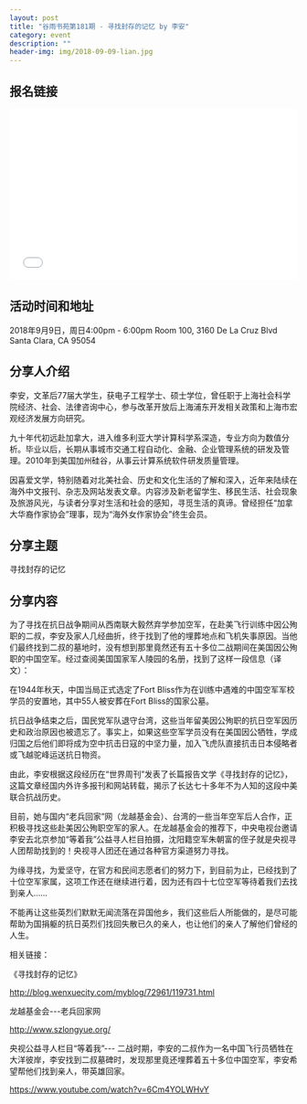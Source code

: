 ```yaml
---
layout: post
title: "谷雨书苑第181期 - 寻找封存的记忆 by 李安"
category: event
description: ""
header-img: img/2018-09-09-lian.jpg
---
```


## 报名链接
<div style="width:100%; text-align:left;" ><iframe src="//eventbrite.com/tickets-external?eid=49539590248&ref=etckt" frameborder="0" height="300" width="100%" vspace="0" hspace="0" marginheight="5" marginwidth="5" scrolling="auto" allowtransparency="true"></iframe></div>

## 活动时间和地址
2018年9月9日，周日4:00pm - 6:00pm
Room 100, 3160 De La Cruz Blvd Santa Clara, CA 95054

## 分享人介绍
李安，文革后77届大学生，获电子工程学士、硕士学位，曾任职于上海社会科学院经济、社会、法律咨询中心，参与改革开放后上海浦东开发相关政策和上海市宏观经济发展方向研究。

九十年代初远赴加拿大，进入维多利亚大学计算科学系深造，专业方向为数值分析。毕业以后，长期从事城市交通工程自动化、金融、企业管理系统的研发及管理。2010年到美国加州硅谷，从事云计算系统软件研发质量管理。

因喜爱文学，特别随着对北美社会、历史和文化生活的了解和深入，近年来陆续在海外中文报刊、杂志及网站发表文章。内容涉及新老留学生、移民生活、社会现象及旅游风光，与读者分享对生活和社会的感知，寻觅生活的真谛。曾经担任“加拿大华裔作家协会”理事，现为“海外女作家协会”终生会员。

## 分享主题
寻找封存的记忆


## 分享内容 
为了寻找在抗日战争期间从西南联大毅然弃学参加空军，在赴美飞行训练中因公殉职的二叔，李安及家人几经曲折，终于找到了他的埋葬地点和飞机失事原因。当他们最终找到二叔的墓地时，没有想到那里竟然还有五十多位二战期间在美国因公殉职的中国空军。经过查阅美国国家军人陵园的名册，找到了这样一段信息（译文）：

在1944年秋天，中国当局正式选定了Fort Bliss作为在训练中遇难的中国空军军校学员的安置地，其中55人被安葬在Fort Bliss的国家公墓。

抗日战争结束之后，国民党军队退守台湾，这些当年留美因公殉职的抗日空军因历史和政治原因也被遗忘了。事实上，如果这些空军学员没有在美国因公牺牲，学成归国之后他们即将成为空中抗击日寇的中坚力量，加入飞虎队直接抗击日本侵略者或飞越驼峰运送抗日物资。

由此，李安根据这段经历在“世界周刊”发表了长篇报告文学《寻找封存的记忆》，这篇文章经国内外许多报刊和网站转载，揭示了长达七十多年不为人知的这段中美联合抗战历史。

目前，她与国内“老兵回家”网（龙越基金会）、台湾的一些当年空军后人合作，正积极寻找这些赴美因公殉职空军的家人。在龙越基金会的推荐下，中央电视台邀请李安去北京参加“等着我”公益寻人栏目拍摄，沈阳籍空军朱朝富的侄子就是央视寻人团帮助找到的！央视寻人团还在通过各种官方渠道努力寻找。

为缘寻找，为爱坚守，在官方和民间志愿者们的努力下，到目前为止，已经找到了十位空军家属，这项工作还在继续进行着，因为还有四十七位空军等待着我们去找到亲人……

不能再让这些英烈们默默无闻流落在异国他乡，我们这些后人所能做的，是尽可能帮助为国捐躯的抗日英烈们找回失散已久的亲人，也让他们的亲人了解他们曾经的人生。

相关链接：

《寻找封存的记忆》

http://blog.wenxuecity.com/myblog/72961/119731.html


龙越基金会---老兵回家网

http://www.szlongyue.org/

央视公益寻人栏目“等着我”--- 二战时期，李安的二叔作为一名中国飞行员牺牲在大洋彼岸，李安找到二叔墓碑时，发现那里竟还埋葬着五十多位中国空军，李安希望帮他们找到亲人，带英雄回家。

https://www.youtube.com/watch?v=6Cm4YOLWHvY

